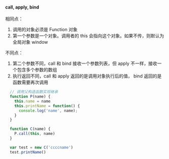 #### call, apply, bind

相同点：
1. 调用的对象必须是 Function 对象
2. 第一个参数是一个对象。调用者的 this 会指向这个对象。如果不传，则默认为全局对象 window

不同点：
1. 第二个参数不同，call 和 bind 接收一个参数列表，但 apply 不一样，接收一个包含多个参数的数组
2. 执行返回不同，call 和 apply 返回的是调用对象执行后的值， bind 返回的是函数需要再次调用

```javascript
  // 调用父构造函数实现继承
  function P(name) {
    this.name = name
    this.printName = function() {
      console.log('name', name);
    }
  }

  function C(name) {
    P.call(this, name)
  }

  var test = new C('ccccname')
  test.printName()
```
